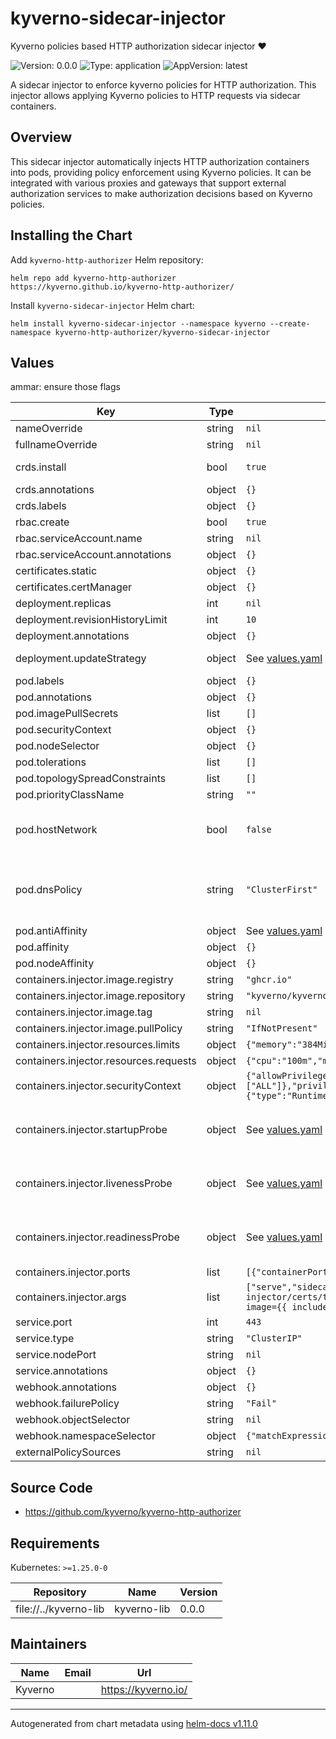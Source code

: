 # kyverno-sidecar-injector

Kyverno policies based HTTP authorization sidecar injector ❤️

![Version: 0.0.0](https://img.shields.io/badge/Version-0.0.0-informational?style=flat-square) ![Type: application](https://img.shields.io/badge/Type-application-informational?style=flat-square) ![AppVersion: latest](https://img.shields.io/badge/AppVersion-latest-informational?style=flat-square)

A sidecar injector to enforce kyverno policies for HTTP authorization. This injector allows applying Kyverno policies to HTTP requests via sidecar containers.

## Overview

This sidecar injector automatically injects HTTP authorization containers into pods, providing policy enforcement using Kyverno policies. It can be integrated with various proxies and gateways that support external authorization services to make authorization decisions based on Kyverno policies.

## Installing the Chart

Add `kyverno-http-authorizer` Helm repository:

```shell
helm repo add kyverno-http-authorizer https://kyverno.github.io/kyverno-http-authorizer/
```

Install `kyverno-sidecar-injector` Helm chart:

```shell
helm install kyverno-sidecar-injector --namespace kyverno --create-namespace kyverno-http-authorizer/kyverno-sidecar-injector
```

## Values
ammar: ensure those flags

| Key | Type | Default | Description |
|-----|------|---------|-------------|
| nameOverride | string | `nil` | Override the name of the chart |
| fullnameOverride | string | `nil` | Override the expanded name of the chart |
| crds.install | bool | `true` | Whether to have Helm install the CRDs, if the CRDs are not installed by Helm, they must be added before policies can be created |
| crds.annotations | object | `{}` | Additional CRDs annotations |
| crds.labels | object | `{}` | Additional CRDs labels |
| rbac.create | bool | `true` | Create RBAC resources |
| rbac.serviceAccount.name | string | `nil` | The ServiceAccount name |
| rbac.serviceAccount.annotations | object | `{}` | Annotations for the ServiceAccount |
| certificates.static | object | `{}` | Static data to set in certificate secret |
| certificates.certManager | object | `{}` | Infos for creating certificate with cert manager |
| deployment.replicas | int | `nil` | Desired number of pods |
| deployment.revisionHistoryLimit | int | `10` | The number of revisions to keep |
| deployment.annotations | object | `{}` | Deployment annotations. |
| deployment.updateStrategy | object | See [values.yaml](values.yaml) | Deployment update strategy. Ref: https://kubernetes.io/docs/concepts/workloads/controllers/deployment/#strategy |
| pod.labels | object | `{}` | Additional labels to add to each pod |
| pod.annotations | object | `{}` | Additional annotations to add to each pod |
| pod.imagePullSecrets | list | `[]` | Image pull secrets |
| pod.securityContext | object | `{}` | Security context |
| pod.nodeSelector | object | `{}` | Node labels for pod assignment |
| pod.tolerations | list | `[]` | List of node taints to tolerate |
| pod.topologySpreadConstraints | list | `[]` | Topology spread constraints. |
| pod.priorityClassName | string | `""` | Optional priority class |
| pod.hostNetwork | bool | `false` | Change `hostNetwork` to `true` when you want the pod to share its host's network namespace. Useful for situations like when you end up dealing with a custom CNI over Amazon EKS. Update the `dnsPolicy` accordingly as well to suit the host network mode. |
| pod.dnsPolicy | string | `"ClusterFirst"` | `dnsPolicy` determines the manner in which DNS resolution happens in the cluster. In case of `hostNetwork: true`, usually, the `dnsPolicy` is suitable to be `ClusterFirstWithHostNet`. For further reference: https://kubernetes.io/docs/concepts/services-networking/dns-pod-service/#pod-s-dns-policy. |
| pod.antiAffinity | object | See [values.yaml](values.yaml) | Pod anti affinity constraints. |
| pod.affinity | object | `{}` | Pod affinity constraints. |
| pod.nodeAffinity | object | `{}` | Node affinity constraints. |
| containers.injector.image.registry | string | `"ghcr.io"` | Image registry |
| containers.injector.image.repository | string | `"kyverno/kyverno-http-authorizer"` | Image repository |
| containers.injector.image.tag | string | `nil` | Image tag Defaults to appVersion in Chart.yaml if omitted |
| containers.injector.image.pullPolicy | string | `"IfNotPresent"` | Image pull policy |
| containers.injector.resources.limits | object | `{"memory":"384Mi"}` | Pod resource limits |
| containers.injector.resources.requests | object | `{"cpu":"100m","memory":"128Mi"}` | Pod resource requests |
| containers.injector.securityContext | object | `{"allowPrivilegeEscalation":false,"capabilities":{"drop":["ALL"]},"privileged":false,"readOnlyRootFilesystem":true,"runAsNonRoot":true,"seccompProfile":{"type":"RuntimeDefault"}}` | Container security context |
| containers.injector.startupProbe | object | See [values.yaml](values.yaml) | Startup probe. The block is directly forwarded into the deployment, so you can use whatever startupProbes configuration you want. ref: https://kubernetes.io/docs/tasks/configure-pod-container/configure-liveness-readiness-probes/ |
| containers.injector.livenessProbe | object | See [values.yaml](values.yaml) | Liveness probe. The block is directly forwarded into the deployment, so you can use whatever livenessProbe configuration you want. ref: https://kubernetes.io/docs/tasks/configure-pod-container/configure-liveness-readiness-probes/ |
| containers.injector.readinessProbe | object | See [values.yaml](values.yaml) | Readiness Probe. The block is directly forwarded into the deployment, so you can use whatever readinessProbe configuration you want. ref: https://kubernetes.io/docs/tasks/configure-pod-container/configure-liveness-readiness-probes/ |
| containers.injector.ports | list | `[{"containerPort":9443,"name":"https","protocol":"TCP"}]` | Container ports. |
| containers.injector.args | list | `["serve","sidecar-injector","--address=:9443","--cert-file=/opt/kubernetes-sidecar-injector/certs/tls.crt","--key-file=/opt/kubernetes-sidecar-injector/certs/tls.key","--sidecar-image={{ include \"sidecar-injector.image\" .Values.containers.injector.image }}"]` | Container args. |
| service.port | int | `443` | Service port. |
| service.type | string | `"ClusterIP"` | Service type. |
| service.nodePort | string | `nil` | Service node port. Only used if `type` is `NodePort`. |
| service.annotations | object | `{}` | Service annotations. |
| webhook.annotations | object | `{}` | Webhook annotations |
| webhook.failurePolicy | string | `"Fail"` | Webhook failure policy |
| webhook.objectSelector | string | `nil` | Webhook object selector |
| webhook.namespaceSelector | object | `{"matchExpressions":[{"key":"kyverno-injection","operator":"In","values":["enabled"]}]}` | Webhook namespace selector |
| externalPolicySources | string | `nil` | External policy sources |

## Source Code

* <https://github.com/kyverno/kyverno-http-authorizer>

## Requirements

Kubernetes: `>=1.25.0-0`

| Repository | Name | Version |
|------------|------|---------|
| file://../kyverno-lib | kyverno-lib | 0.0.0 |

## Maintainers

| Name | Email | Url |
| ---- | ------ | --- |
| Kyverno |  | <https://kyverno.io/> |

----------------------------------------------
Autogenerated from chart metadata using [helm-docs v1.11.0](https://github.com/norwoodj/helm-docs/releases/v1.11.0)
